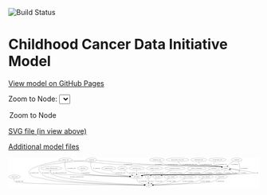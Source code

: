 <link rel='stylesheet' href="assets/style.css">
<link rel='stylesheet' href="https://unpkg.com/leaflet@1.5.1/dist/leaflet.css" integrity="sha512-xwE/Az9zrjBIphAcBb3F6JVqxf46+CDLwfLMHloNu6KEQCAWi6HcDUbeOfBIptF7tcCzusKFjFw2yuvEpDL9wQ==" crossorigin="">
<script type="text/javascript" src="https://code.jquery.com/jquery-3.2.1.min.js"></script>
<script type="text/javascript"  src="https://unpkg.com/leaflet@1.5.1/dist/leaflet.js"></script>
<script type="text/javascript" src="assets/actions.js"></script>

![Build Status](https://github.com/CBIIT/ccdi-model/actions/workflows/model-test-and-deploy.yml/badge.svg)

# Childhood Cancer Data Initiative Model

[View model on GitHub Pages](https://cbiit.github.io/ccdi-model/)



Zoom to Node: <select id="node_select">
  <option value="">Zoom to Node</option>
</select>
<div id="model"></div>

<p>
<a href="./model-desc/ccdi-model.svg">SVG file (in view above)</a>
<p>
<a href="./model-desc">Additional model files</a>
<div id='graph' style='display:off;'>
<svg width="2569pt" height="305pt"
 viewBox="0.00 0.00 2568.79 305.00" xmlns="http://www.w3.org/2000/svg" xmlns:xlink="http://www.w3.org/1999/xlink">
<g id="graph0" class="graph" transform="scale(1 1) rotate(0) translate(4 301)">
<title>Perl</title>
<polygon fill="#ffffff" stroke="transparent" points="-4,4 -4,-301 2564.7947,-301 2564.7947,4 -4,4"/>
<!-- study -->
<g id="node1" class="node">
<title>study</title>
<ellipse fill="none" stroke="#000000" cx="1432.7947" cy="-18" rx="36.2938" ry="18"/>
<text text-anchor="middle" x="1432.7947" y="-14.3" font-family="Times,serif" font-size="14.00" fill="#000000">study</text>
</g>
<!-- sample -->
<g id="node2" class="node">
<title>sample</title>
<ellipse fill="none" stroke="#000000" cx="2218.7947" cy="-192" rx="44.393" ry="18"/>
<text text-anchor="middle" x="2218.7947" y="-188.3" font-family="Times,serif" font-size="14.00" fill="#000000">sample</text>
</g>
<!-- participant -->
<g id="node4" class="node">
<title>participant</title>
<ellipse fill="none" stroke="#000000" cx="1308.7947" cy="-105" rx="62.2891" ry="18"/>
<text text-anchor="middle" x="1308.7947" y="-101.3" font-family="Times,serif" font-size="14.00" fill="#000000">participant</text>
</g>
<!-- sample&#45;&gt;participant -->
<g id="edge18" class="edge">
<title>sample&#45;&gt;participant</title>
<path fill="none" stroke="#000000" d="M2184.8758,-180.4486C2178.5366,-178.2988 2171.9655,-176.0763 2165.7947,-174 2141.8174,-165.9322 2134.0561,-168.0179 2111.7947,-156 2102.3273,-150.889 2102.9125,-144.6583 2092.7947,-141 2019.3137,-114.4315 1467.3494,-132.5194 1389.7947,-123 1381.8659,-122.0268 1373.5714,-120.6306 1365.4417,-119.0404"/>
<polygon fill="#000000" stroke="#000000" points="1366.1435,-115.6115 1355.6427,-117.0198 1364.7297,-122.4673 1366.1435,-115.6115"/>
<text text-anchor="middle" x="2148.2947" y="-144.8" font-family="Times,serif" font-size="14.00" fill="#000000">of_sample</text>
</g>
<!-- pdx -->
<g id="node8" class="node">
<title>pdx</title>
<ellipse fill="none" stroke="#000000" cx="1426.7947" cy="-105" rx="27.8951" ry="18"/>
<text text-anchor="middle" x="1426.7947" y="-101.3" font-family="Times,serif" font-size="14.00" fill="#000000">pdx</text>
</g>
<!-- sample&#45;&gt;pdx -->
<g id="edge19" class="edge">
<title>sample&#45;&gt;pdx</title>
<path fill="none" stroke="#000000" d="M2213.336,-174.0652C2208.775,-162.4485 2201.0118,-148.1902 2188.7947,-141 2154.0718,-120.5643 1502.9415,-132.5301 1463.7947,-123 1461.5954,-122.4646 1459.3736,-121.7859 1457.1687,-121.0077"/>
<polygon fill="#000000" stroke="#000000" points="1458.3092,-117.6917 1447.7312,-117.0937 1455.6275,-124.1577 1458.3092,-117.6917"/>
<text text-anchor="middle" x="2239.2947" y="-144.8" font-family="Times,serif" font-size="14.00" fill="#000000">of_sample</text>
</g>
<!-- cell_line -->
<g id="node14" class="node">
<title>cell_line</title>
<ellipse fill="none" stroke="#000000" cx="1521.7947" cy="-105" rx="49.2915" ry="18"/>
<text text-anchor="middle" x="1521.7947" y="-101.3" font-family="Times,serif" font-size="14.00" fill="#000000">cell_line</text>
</g>
<!-- sample&#45;&gt;cell_line -->
<g id="edge17" class="edge">
<title>sample&#45;&gt;cell_line</title>
<path fill="none" stroke="#000000" d="M2262.8153,-189.5254C2314.7061,-185.1154 2390.1612,-173.1006 2358.7947,-141 2343.6871,-125.5388 1602.1368,-126.4359 1580.7947,-123 1576.3326,-122.2816 1571.7382,-121.3109 1567.1764,-120.1906"/>
<polygon fill="#000000" stroke="#000000" points="1567.8717,-116.7533 1557.306,-117.5389 1566.0555,-123.5136 1567.8717,-116.7533"/>
<text text-anchor="middle" x="2402.2947" y="-144.8" font-family="Times,serif" font-size="14.00" fill="#000000">of_sample</text>
</g>
<!-- study_arm -->
<g id="node3" class="node">
<title>study_arm</title>
<ellipse fill="none" stroke="#000000" cx="59.7947" cy="-105" rx="59.5901" ry="18"/>
<text text-anchor="middle" x="59.7947" y="-101.3" font-family="Times,serif" font-size="14.00" fill="#000000">study_arm</text>
</g>
<!-- study_arm&#45;&gt;study -->
<g id="edge4" class="edge">
<title>study_arm&#45;&gt;study</title>
<path fill="none" stroke="#000000" d="M54.5614,-87.0278C52.5494,-75.9976 52.4314,-62.4189 60.7947,-54 84.6582,-29.9778 1148.4133,-20.2288 1386.048,-18.3487"/>
<polygon fill="#000000" stroke="#000000" points="1386.12,-21.8484 1396.0923,-18.2701 1386.0651,-14.8486 1386.12,-21.8484"/>
<text text-anchor="middle" x="109.2947" y="-57.8" font-family="Times,serif" font-size="14.00" fill="#000000">of_study_arm</text>
</g>
<!-- participant&#45;&gt;study -->
<g id="edge20" class="edge">
<title>participant&#45;&gt;study</title>
<path fill="none" stroke="#000000" d="M1309.9807,-86.8572C1311.6001,-76.0408 1315.3234,-62.7551 1323.7947,-54 1333.2258,-44.253 1363.4412,-34.6938 1389.6735,-27.8782"/>
<polygon fill="#000000" stroke="#000000" points="1390.6397,-31.2442 1399.4806,-25.4057 1388.9284,-24.4566 1390.6397,-31.2442"/>
<text text-anchor="middle" x="1374.2947" y="-57.8" font-family="Times,serif" font-size="14.00" fill="#000000">of_participant</text>
</g>
<!-- treatment -->
<g id="node5" class="node">
<title>treatment</title>
<ellipse fill="none" stroke="#000000" cx="2098.7947" cy="-192" rx="57.6901" ry="18"/>
<text text-anchor="middle" x="2098.7947" y="-188.3" font-family="Times,serif" font-size="14.00" fill="#000000">treatment</text>
</g>
<!-- treatment&#45;&gt;participant -->
<g id="edge22" class="edge">
<title>treatment&#45;&gt;participant</title>
<path fill="none" stroke="#000000" d="M2057.031,-179.3817C2038.7501,-173.2481 2017.2967,-165.2067 1998.7947,-156 1987.8686,-150.5631 1987.438,-144.6567 1975.7947,-141 1913.6458,-121.4816 1454.4308,-131.1014 1389.7947,-123 1381.8684,-122.0065 1373.5753,-120.5989 1365.4463,-119.0031"/>
<polygon fill="#000000" stroke="#000000" points="1366.1492,-115.5744 1355.6478,-116.9784 1364.7327,-122.4296 1366.1492,-115.5744"/>
<text text-anchor="middle" x="2045.7947" y="-144.8" font-family="Times,serif" font-size="14.00" fill="#000000">of_treatment</text>
</g>
<!-- exposure -->
<g id="node6" class="node">
<title>exposure</title>
<ellipse fill="none" stroke="#000000" cx="757.7947" cy="-192" rx="53.0913" ry="18"/>
<text text-anchor="middle" x="757.7947" y="-188.3" font-family="Times,serif" font-size="14.00" fill="#000000">exposure</text>
</g>
<!-- exposure&#45;&gt;participant -->
<g id="edge6" class="edge">
<title>exposure&#45;&gt;participant</title>
<path fill="none" stroke="#000000" d="M749.2703,-173.7379C745.5929,-162.8765 743.7462,-149.5855 751.7947,-141 768.1165,-123.5892 1089.2306,-111.6546 1236.3239,-107.0796"/>
<polygon fill="#000000" stroke="#000000" points="1236.7198,-110.5691 1246.6073,-106.7629 1236.5043,-103.5724 1236.7198,-110.5691"/>
<text text-anchor="middle" x="795.2947" y="-144.8" font-family="Times,serif" font-size="14.00" fill="#000000">of_exposure</text>
</g>
<!-- clinical_measure_file -->
<g id="node7" class="node">
<title>clinical_measure_file</title>
<ellipse fill="none" stroke="#000000" cx="435.7947" cy="-192" rx="108.5808" ry="18"/>
<text text-anchor="middle" x="435.7947" y="-188.3" font-family="Times,serif" font-size="14.00" fill="#000000">clinical_measure_file</text>
</g>
<!-- clinical_measure_file&#45;&gt;study -->
<g id="edge26" class="edge">
<title>clinical_measure_file&#45;&gt;study</title>
<path fill="none" stroke="#000000" d="M425.9688,-173.9499C421.567,-163.1683 418.9284,-149.8867 426.7947,-141 491.3573,-68.0628 1196.9321,-29.2757 1386.2683,-20.1321"/>
<polygon fill="#000000" stroke="#000000" points="1386.6241,-23.6192 1396.4454,-19.6452 1386.2896,-16.6272 1386.6241,-23.6192"/>
<text text-anchor="middle" x="695.7947" y="-101.3" font-family="Times,serif" font-size="14.00" fill="#000000">of_clinical_measure_file</text>
</g>
<!-- clinical_measure_file&#45;&gt;participant -->
<g id="edge25" class="edge">
<title>clinical_measure_file&#45;&gt;participant</title>
<path fill="none" stroke="#000000" d="M430.5166,-173.5756C428.6084,-162.6531 428.6188,-149.3549 436.7947,-141 450.717,-126.7729 1029.682,-111.6382 1236.391,-106.6783"/>
<polygon fill="#000000" stroke="#000000" points="1236.6235,-110.1738 1246.537,-106.4359 1236.4563,-103.1758 1236.6235,-110.1738"/>
<text text-anchor="middle" x="522.7947" y="-144.8" font-family="Times,serif" font-size="14.00" fill="#000000">of_clinical_measure_file</text>
</g>
<!-- pdx&#45;&gt;study -->
<g id="edge15" class="edge">
<title>pdx&#45;&gt;study</title>
<path fill="none" stroke="#000000" d="M1428.0379,-86.9735C1428.8504,-75.1918 1429.9284,-59.5607 1430.8528,-46.1581"/>
<polygon fill="#000000" stroke="#000000" points="1434.3567,-46.2205 1431.5531,-36.0034 1427.3733,-45.7388 1434.3567,-46.2205"/>
<text text-anchor="middle" x="1453.7947" y="-57.8" font-family="Times,serif" font-size="14.00" fill="#000000">of_pdx</text>
</g>
<!-- pdx&#45;&gt;sample -->
<g id="edge16" class="edge">
<title>pdx&#45;&gt;sample</title>
<path fill="none" stroke="#000000" d="M1447.7284,-117.1051C1452.8287,-119.5071 1458.379,-121.6899 1463.7947,-123 1508.1377,-133.727 2252.8905,-108.3887 2284.7947,-141 2297.5581,-154.0463 2281.7553,-166.6085 2262.4211,-176.0009"/>
<polygon fill="#000000" stroke="#000000" points="2260.7487,-172.9155 2253.0688,-180.2141 2263.624,-179.2977 2260.7487,-172.9155"/>
<text text-anchor="middle" x="2312.7947" y="-144.8" font-family="Times,serif" font-size="14.00" fill="#000000">of_pdx</text>
</g>
<!-- generic_file -->
<g id="node9" class="node">
<title>generic_file</title>
<ellipse fill="none" stroke="#000000" cx="580.7947" cy="-279" rx="65.7887" ry="18"/>
<text text-anchor="middle" x="580.7947" y="-275.3" font-family="Times,serif" font-size="14.00" fill="#000000">generic_file</text>
</g>
<!-- generic_file&#45;&gt;study -->
<g id="edge7" class="edge">
<title>generic_file&#45;&gt;study</title>
<path fill="none" stroke="#000000" d="M525.0761,-269.3548C412.421,-248.5585 171.3842,-196.8415 209.7947,-141 247.8249,-85.7115 286.0116,-104.5004 350.7947,-87 438.6147,-63.2764 462.2942,-63.2093 552.7947,-54 716.74,-37.3169 1228.4688,-23.2059 1386.1,-19.1629"/>
<polygon fill="#000000" stroke="#000000" points="1386.4889,-22.6542 1396.3963,-18.9003 1386.3103,-15.6565 1386.4889,-22.6542"/>
<text text-anchor="middle" x="262.7947" y="-144.8" font-family="Times,serif" font-size="14.00" fill="#000000">of_generic_file</text>
</g>
<!-- generic_file&#45;&gt;sample -->
<g id="edge8" class="edge">
<title>generic_file&#45;&gt;sample</title>
<path fill="none" stroke="#000000" d="M643.5974,-273.4626C684.1691,-269.891 738.1008,-265.154 785.7947,-261 955.5621,-246.2139 997.6158,-236.875 1167.7947,-228 1278.5511,-222.2239 2056.5379,-229.0604 2165.7947,-210 2169.5072,-209.3523 2173.3112,-208.4878 2177.0938,-207.487"/>
<polygon fill="#000000" stroke="#000000" points="2178.3756,-210.7582 2186.9789,-204.5748 2176.3974,-204.0435 2178.3756,-210.7582"/>
<text text-anchor="middle" x="1220.7947" y="-231.8" font-family="Times,serif" font-size="14.00" fill="#000000">of_generic_file</text>
</g>
<!-- generic_file&#45;&gt;participant -->
<g id="edge9" class="edge">
<title>generic_file&#45;&gt;participant</title>
<path fill="none" stroke="#000000" d="M576.4979,-260.9367C572.1596,-237.8139 568.7569,-197.8931 589.7947,-174 631.9942,-126.0731 1062.2357,-110.7309 1236.2936,-106.4622"/>
<polygon fill="#000000" stroke="#000000" points="1236.4722,-109.959 1246.3854,-106.2201 1236.3043,-102.961 1236.4722,-109.959"/>
<text text-anchor="middle" x="642.7947" y="-188.3" font-family="Times,serif" font-size="14.00" fill="#000000">of_generic_file</text>
</g>
<!-- synonym -->
<g id="node10" class="node">
<title>synonym</title>
<ellipse fill="none" stroke="#000000" cx="846.7947" cy="-279" rx="51.9908" ry="18"/>
<text text-anchor="middle" x="846.7947" y="-275.3" font-family="Times,serif" font-size="14.00" fill="#000000">synonym</text>
</g>
<!-- synonym&#45;&gt;study -->
<g id="edge34" class="edge">
<title>synonym&#45;&gt;study</title>
<path fill="none" stroke="#000000" d="M796.4094,-274.2281C667.2891,-261.7615 333.5494,-227.9431 317.7947,-210 297.0884,-186.4174 310.4605,-163.0471 332.7947,-141 375.2833,-99.0576 398.1464,-102.528 455.7947,-87 634.7086,-38.8082 1217.0685,-22.6623 1386.2879,-18.9264"/>
<polygon fill="#000000" stroke="#000000" points="1386.4443,-22.4239 1396.3661,-18.7079 1386.2925,-15.4256 1386.4443,-22.4239"/>
<text text-anchor="middle" x="375.2947" y="-144.8" font-family="Times,serif" font-size="14.00" fill="#000000">of_synonym</text>
</g>
<!-- synonym&#45;&gt;sample -->
<g id="edge33" class="edge">
<title>synonym&#45;&gt;sample</title>
<path fill="none" stroke="#000000" d="M897.2482,-274.0997C1005.7327,-263.7626 1269.3166,-239.7147 1490.7947,-228 1640.6386,-220.0743 2018.0866,-236.4254 2165.7947,-210 2169.5044,-209.3363 2173.3064,-208.4606 2177.0877,-207.4524"/>
<polygon fill="#000000" stroke="#000000" points="2178.3744,-210.7218 2186.9707,-204.5286 2176.3886,-204.0094 2178.3744,-210.7218"/>
<text text-anchor="middle" x="1533.2947" y="-231.8" font-family="Times,serif" font-size="14.00" fill="#000000">of_synonym</text>
</g>
<!-- synonym&#45;&gt;participant -->
<g id="edge32" class="edge">
<title>synonym&#45;&gt;participant</title>
<path fill="none" stroke="#000000" d="M842.3171,-260.7736C837.7834,-237.4743 834.1696,-197.363 855.7947,-174 881.4255,-146.3094 1117.8644,-121.7652 1238.5765,-110.9121"/>
<polygon fill="#000000" stroke="#000000" points="1239.1785,-114.3724 1248.8282,-109.9983 1238.5569,-107.4001 1239.1785,-114.3724"/>
<text text-anchor="middle" x="898.2947" y="-188.3" font-family="Times,serif" font-size="14.00" fill="#000000">of_synonym</text>
</g>
<!-- diagnosis -->
<g id="node11" class="node">
<title>diagnosis</title>
<ellipse fill="none" stroke="#000000" cx="2332.7947" cy="-279" rx="54.6905" ry="18"/>
<text text-anchor="middle" x="2332.7947" y="-275.3" font-family="Times,serif" font-size="14.00" fill="#000000">diagnosis</text>
</g>
<!-- diagnosis&#45;&gt;sample -->
<g id="edge31" class="edge">
<title>diagnosis&#45;&gt;sample</title>
<path fill="none" stroke="#000000" d="M2300.9834,-264.2496C2289.703,-258.3596 2277.2288,-251.0566 2266.7947,-243 2257.0685,-235.49 2247.5409,-225.9613 2239.571,-217.1782"/>
<polygon fill="#000000" stroke="#000000" points="2241.9618,-214.5969 2232.7285,-209.401 2236.7063,-219.2208 2241.9618,-214.5969"/>
<text text-anchor="middle" x="2311.2947" y="-231.8" font-family="Times,serif" font-size="14.00" fill="#000000">of_diagnosis</text>
</g>
<!-- diagnosis&#45;&gt;participant -->
<g id="edge30" class="edge">
<title>diagnosis&#45;&gt;participant</title>
<path fill="none" stroke="#000000" d="M2346.904,-261.3019C2350.5242,-255.7587 2353.9227,-249.4071 2355.7947,-243 2365.4869,-209.8274 2376.7061,-171.8353 2340.7947,-141 2320.749,-123.7878 1416.0299,-126.1314 1389.7947,-123 1381.8627,-122.0532 1373.5664,-120.6721 1365.4358,-119.0891"/>
<polygon fill="#000000" stroke="#000000" points="1366.1362,-115.6599 1355.6361,-117.0737 1364.7261,-122.5164 1366.1362,-115.6599"/>
<text text-anchor="middle" x="2409.2947" y="-188.3" font-family="Times,serif" font-size="14.00" fill="#000000">of_diagnosis</text>
</g>
<!-- pathology_file -->
<g id="node12" class="node">
<title>pathology_file</title>
<ellipse fill="none" stroke="#000000" cx="1516.7947" cy="-279" rx="76.0865" ry="18"/>
<text text-anchor="middle" x="1516.7947" y="-275.3" font-family="Times,serif" font-size="14.00" fill="#000000">pathology_file</text>
</g>
<!-- pathology_file&#45;&gt;sample -->
<g id="edge11" class="edge">
<title>pathology_file&#45;&gt;sample</title>
<path fill="none" stroke="#000000" d="M1542.8295,-262.0284C1562.7402,-250.0551 1591.3509,-234.957 1618.7947,-228 1736.687,-198.1142 2046.1415,-231.7915 2165.7947,-210 2169.5023,-209.3248 2173.3029,-208.441 2177.0832,-207.4275"/>
<polygon fill="#000000" stroke="#000000" points="2178.3735,-210.6955 2186.9647,-204.4953 2176.3821,-203.9847 2178.3735,-210.6955"/>
<text text-anchor="middle" x="1679.7947" y="-231.8" font-family="Times,serif" font-size="14.00" fill="#000000">of_pathology_file</text>
</g>
<!-- methylation_array_file -->
<g id="node13" class="node">
<title>methylation_array_file</title>
<ellipse fill="none" stroke="#000000" cx="1726.7947" cy="-279" rx="115.8798" ry="18"/>
<text text-anchor="middle" x="1726.7947" y="-275.3" font-family="Times,serif" font-size="14.00" fill="#000000">methylation_array_file</text>
</g>
<!-- methylation_array_file&#45;&gt;sample -->
<g id="edge28" class="edge">
<title>methylation_array_file&#45;&gt;sample</title>
<path fill="none" stroke="#000000" d="M1734.1145,-260.8152C1739.8136,-249.2464 1748.9329,-235.1426 1761.7947,-228 1801.0772,-206.1849 2121.636,-218.3079 2165.7947,-210 2169.4476,-209.3128 2173.1921,-208.429 2176.9193,-207.4229"/>
<polygon fill="#000000" stroke="#000000" points="2178.0819,-210.7288 2186.6701,-204.5245 2176.0874,-204.0189 2178.0819,-210.7288"/>
<text text-anchor="middle" x="1853.2947" y="-231.8" font-family="Times,serif" font-size="14.00" fill="#000000">of_methylation_array_file</text>
</g>
<!-- cell_line&#45;&gt;study -->
<g id="edge14" class="edge">
<title>cell_line&#45;&gt;study</title>
<path fill="none" stroke="#000000" d="M1509.8981,-87.4957C1502.4508,-77.1723 1492.3,-64.1798 1481.7947,-54 1476.2702,-48.6467 1469.9202,-43.4239 1463.6625,-38.6912"/>
<polygon fill="#000000" stroke="#000000" points="1465.415,-35.6375 1455.2725,-32.5749 1461.2914,-41.294 1465.415,-35.6375"/>
<text text-anchor="middle" x="1535.2947" y="-57.8" font-family="Times,serif" font-size="14.00" fill="#000000">of_cell_line</text>
</g>
<!-- cell_line&#45;&gt;sample -->
<g id="edge13" class="edge">
<title>cell_line&#45;&gt;sample</title>
<path fill="none" stroke="#000000" d="M1557.3031,-117.5569C1564.9597,-119.7766 1573.0745,-121.7692 1580.7947,-123 1605.3781,-126.9194 2459.3697,-123.2214 2476.7947,-141 2481.4612,-145.7612 2481.1709,-150.9708 2476.7947,-156 2476.7947,-156 2346.4758,-174.184 2271.0765,-184.7049"/>
<polygon fill="#000000" stroke="#000000" points="2270.2414,-181.2874 2260.8211,-186.1359 2271.2088,-188.2202 2270.2414,-181.2874"/>
<text text-anchor="middle" x="2520.2947" y="-144.8" font-family="Times,serif" font-size="14.00" fill="#000000">of_cell_line</text>
</g>
<!-- study_admin -->
<g id="node15" class="node">
<title>study_admin</title>
<ellipse fill="none" stroke="#000000" cx="1659.7947" cy="-105" rx="70.3881" ry="18"/>
<text text-anchor="middle" x="1659.7947" y="-101.3" font-family="Times,serif" font-size="14.00" fill="#000000">study_admin</text>
</g>
<!-- study_admin&#45;&gt;study -->
<g id="edge29" class="edge">
<title>study_admin&#45;&gt;study</title>
<path fill="none" stroke="#000000" d="M1637.4575,-87.9332C1621.9972,-76.8499 1600.5448,-62.8674 1579.7947,-54 1546.9429,-39.961 1507.5199,-30.6795 1477.7734,-25.0622"/>
<polygon fill="#000000" stroke="#000000" points="1478.1468,-21.5728 1467.6818,-23.2263 1476.8939,-28.4598 1478.1468,-21.5728"/>
<text text-anchor="middle" x="1663.2947" y="-57.8" font-family="Times,serif" font-size="14.00" fill="#000000">of_study_admin</text>
</g>
<!-- radiology_file -->
<g id="node16" class="node">
<title>radiology_file</title>
<ellipse fill="none" stroke="#000000" cx="1022.7947" cy="-192" rx="73.387" ry="18"/>
<text text-anchor="middle" x="1022.7947" y="-188.3" font-family="Times,serif" font-size="14.00" fill="#000000">radiology_file</text>
</g>
<!-- radiology_file&#45;&gt;participant -->
<g id="edge10" class="edge">
<title>radiology_file&#45;&gt;participant</title>
<path fill="none" stroke="#000000" d="M1039.1777,-174.0182C1050.5627,-162.6905 1066.7108,-148.7834 1083.7947,-141 1110.9066,-128.6478 1184.007,-118.3683 1239.5928,-111.9987"/>
<polygon fill="#000000" stroke="#000000" points="1240.2072,-115.4517 1249.753,-110.8552 1239.4243,-108.4956 1240.2072,-115.4517"/>
<text text-anchor="middle" x="1142.7947" y="-144.8" font-family="Times,serif" font-size="14.00" fill="#000000">of_radiology_file</text>
</g>
<!-- study_personnel -->
<g id="node17" class="node">
<title>study_personnel</title>
<ellipse fill="none" stroke="#000000" cx="1834.7947" cy="-105" rx="87.1846" ry="18"/>
<text text-anchor="middle" x="1834.7947" y="-101.3" font-family="Times,serif" font-size="14.00" fill="#000000">study_personnel</text>
</g>
<!-- study_personnel&#45;&gt;study -->
<g id="edge24" class="edge">
<title>study_personnel&#45;&gt;study</title>
<path fill="none" stroke="#000000" d="M1804.6683,-88.0748C1782.8739,-76.6081 1752.3544,-62.1164 1723.7947,-54 1639.7226,-30.1076 1537.5286,-22.0703 1479.3357,-19.3678"/>
<polygon fill="#000000" stroke="#000000" points="1479.4848,-15.871 1469.3431,-18.9364 1479.1828,-22.8645 1479.4848,-15.871"/>
<text text-anchor="middle" x="1833.2947" y="-57.8" font-family="Times,serif" font-size="14.00" fill="#000000">of_study_personnel</text>
</g>
<!-- sequencing_file -->
<g id="node18" class="node">
<title>sequencing_file</title>
<ellipse fill="none" stroke="#000000" cx="1943.7947" cy="-279" rx="83.3857" ry="18"/>
<text text-anchor="middle" x="1943.7947" y="-275.3" font-family="Times,serif" font-size="14.00" fill="#000000">sequencing_file</text>
</g>
<!-- sequencing_file&#45;&gt;sample -->
<g id="edge21" class="edge">
<title>sequencing_file&#45;&gt;sample</title>
<path fill="none" stroke="#000000" d="M1944.5946,-260.8494C1946.1144,-249.6012 1950.0298,-235.8478 1959.7947,-228 1995.6131,-199.2137 2120.8261,-219.4569 2165.7947,-210 2169.3816,-209.2457 2173.0621,-208.3229 2176.7307,-207.2976"/>
<polygon fill="#000000" stroke="#000000" points="2177.7837,-210.6358 2186.3416,-204.3898 2175.7565,-203.9358 2177.7837,-210.6358"/>
<text text-anchor="middle" x="2026.2947" y="-231.8" font-family="Times,serif" font-size="14.00" fill="#000000">of_sequencing_file</text>
</g>
<!-- cytogenomic_file -->
<g id="node19" class="node">
<title>cytogenomic_file</title>
<ellipse fill="none" stroke="#000000" cx="2134.7947" cy="-279" rx="89.8845" ry="18"/>
<text text-anchor="middle" x="2134.7947" y="-275.3" font-family="Times,serif" font-size="14.00" fill="#000000">cytogenomic_file</text>
</g>
<!-- cytogenomic_file&#45;&gt;sample -->
<g id="edge27" class="edge">
<title>cytogenomic_file&#45;&gt;sample</title>
<path fill="none" stroke="#000000" d="M2111.1161,-261.158C2100.7864,-251.1928 2092.6768,-238.6714 2100.7947,-228 2118.9435,-204.1423 2137.1466,-218.8235 2165.7947,-210 2168.9523,-209.0275 2172.206,-207.9958 2175.4747,-206.9378"/>
<polygon fill="#000000" stroke="#000000" points="2176.8423,-210.1723 2185.2441,-203.7177 2174.651,-203.5241 2176.8423,-210.1723"/>
<text text-anchor="middle" x="2172.2947" y="-231.8" font-family="Times,serif" font-size="14.00" fill="#000000">of_cytogenomic_file</text>
</g>
<!-- survival -->
<g id="node20" class="node">
<title>survival</title>
<ellipse fill="none" stroke="#000000" cx="1162.7947" cy="-192" rx="48.1917" ry="18"/>
<text text-anchor="middle" x="1162.7947" y="-188.3" font-family="Times,serif" font-size="14.00" fill="#000000">survival</text>
</g>
<!-- survival&#45;&gt;participant -->
<g id="edge35" class="edge">
<title>survival&#45;&gt;participant</title>
<path fill="none" stroke="#000000" d="M1180.8248,-175.1891C1192.9171,-164.4909 1209.5484,-150.8467 1225.7947,-141 1236.7115,-134.3834 1249.0623,-128.3396 1260.8362,-123.1718"/>
<polygon fill="#000000" stroke="#000000" points="1262.2867,-126.3583 1270.1166,-119.2208 1259.5447,-119.9177 1262.2867,-126.3583"/>
<text text-anchor="middle" x="1265.2947" y="-144.8" font-family="Times,serif" font-size="14.00" fill="#000000">of_survival</text>
</g>
<!-- molecular_test -->
<g id="node21" class="node">
<title>molecular_test</title>
<ellipse fill="none" stroke="#000000" cx="1308.7947" cy="-192" rx="79.8859" ry="18"/>
<text text-anchor="middle" x="1308.7947" y="-188.3" font-family="Times,serif" font-size="14.00" fill="#000000">molecular_test</text>
</g>
<!-- molecular_test&#45;&gt;participant -->
<g id="edge12" class="edge">
<title>molecular_test&#45;&gt;participant</title>
<path fill="none" stroke="#000000" d="M1308.7947,-173.9735C1308.7947,-162.1918 1308.7947,-146.5607 1308.7947,-133.1581"/>
<polygon fill="#000000" stroke="#000000" points="1312.2948,-133.0033 1308.7947,-123.0034 1305.2948,-133.0034 1312.2948,-133.0033"/>
<text text-anchor="middle" x="1372.7947" y="-144.8" font-family="Times,serif" font-size="14.00" fill="#000000">of_molecular_test</text>
</g>
<!-- medical_history -->
<g id="node22" class="node">
<title>medical_history</title>
<ellipse fill="none" stroke="#000000" cx="1491.7947" cy="-192" rx="85.2851" ry="18"/>
<text text-anchor="middle" x="1491.7947" y="-188.3" font-family="Times,serif" font-size="14.00" fill="#000000">medical_history</text>
</g>
<!-- medical_history&#45;&gt;participant -->
<g id="edge5" class="edge">
<title>medical_history&#45;&gt;participant</title>
<path fill="none" stroke="#000000" d="M1477.9741,-174.0298C1468.6001,-163.0004 1455.3071,-149.4219 1440.7947,-141 1428.2058,-133.6944 1397.4198,-125.1334 1368.7441,-118.1931"/>
<polygon fill="#000000" stroke="#000000" points="1369.2608,-114.7185 1358.7224,-115.8105 1367.6417,-121.5286 1369.2608,-114.7185"/>
<text text-anchor="middle" x="1526.7947" y="-144.8" font-family="Times,serif" font-size="14.00" fill="#000000">of_medical_history</text>
</g>
<!-- treatment_response -->
<g id="node23" class="node">
<title>treatment_response</title>
<ellipse fill="none" stroke="#000000" cx="1699.7947" cy="-192" rx="104.7816" ry="18"/>
<text text-anchor="middle" x="1699.7947" y="-188.3" font-family="Times,serif" font-size="14.00" fill="#000000">treatment_response</text>
</g>
<!-- treatment_response&#45;&gt;participant -->
<g id="edge2" class="edge">
<title>treatment_response&#45;&gt;participant</title>
<path fill="none" stroke="#000000" d="M1665.3207,-174.8829C1653.4149,-168.9396 1640.0025,-162.2088 1627.7947,-156 1614.8604,-149.4218 1612.734,-145.0329 1598.7947,-141 1509.2349,-115.0887 1481.9484,-137.1437 1389.7947,-123 1382.1858,-121.8322 1374.2241,-120.3676 1366.3885,-118.7811"/>
<polygon fill="#000000" stroke="#000000" points="1367.0725,-115.3484 1356.5667,-116.7193 1365.6344,-122.1991 1367.0725,-115.3484"/>
<text text-anchor="middle" x="1710.7947" y="-144.8" font-family="Times,serif" font-size="14.00" fill="#000000">of_treatment_response</text>
</g>
<!-- study_funding -->
<g id="node24" class="node">
<title>study_funding</title>
<ellipse fill="none" stroke="#000000" cx="2016.7947" cy="-105" rx="77.1866" ry="18"/>
<text text-anchor="middle" x="2016.7947" y="-101.3" font-family="Times,serif" font-size="14.00" fill="#000000">study_funding</text>
</g>
<!-- study_funding&#45;&gt;study -->
<g id="edge3" class="edge">
<title>study_funding&#45;&gt;study</title>
<path fill="none" stroke="#000000" d="M1987.9897,-88.1519C1966.4002,-76.406 1935.7193,-61.539 1906.7947,-54 1826.8834,-33.1717 1582.2387,-22.9077 1479.2559,-19.4196"/>
<polygon fill="#000000" stroke="#000000" points="1479.27,-15.9182 1469.1592,-19.084 1479.0374,-22.9143 1479.27,-15.9182"/>
<text text-anchor="middle" x="2008.7947" y="-57.8" font-family="Times,serif" font-size="14.00" fill="#000000">of_study_funding</text>
</g>
<!-- publication -->
<g id="node25" class="node">
<title>publication</title>
<ellipse fill="none" stroke="#000000" cx="2174.7947" cy="-105" rx="63.0888" ry="18"/>
<text text-anchor="middle" x="2174.7947" y="-101.3" font-family="Times,serif" font-size="14.00" fill="#000000">publication</text>
</g>
<!-- publication&#45;&gt;study -->
<g id="edge1" class="edge">
<title>publication&#45;&gt;study</title>
<path fill="none" stroke="#000000" d="M2149.6779,-88.4585C2130.1413,-76.54 2101.8873,-61.318 2074.7947,-54 2017.879,-38.6264 1617.7409,-24.1115 1479.5776,-19.5064"/>
<polygon fill="#000000" stroke="#000000" points="1479.4338,-15.9999 1469.3234,-19.1669 1479.202,-22.996 1479.4338,-15.9999"/>
<text text-anchor="middle" x="2162.7947" y="-57.8" font-family="Times,serif" font-size="14.00" fill="#000000">of_publication</text>
</g>
<!-- family_relationship -->
<g id="node26" class="node">
<title>family_relationship</title>
<ellipse fill="none" stroke="#000000" cx="1922.7947" cy="-192" rx="100.1823" ry="18"/>
<text text-anchor="middle" x="1922.7947" y="-188.3" font-family="Times,serif" font-size="14.00" fill="#000000">family_relationship</text>
</g>
<!-- family_relationship&#45;&gt;participant -->
<g id="edge23" class="edge">
<title>family_relationship&#45;&gt;participant</title>
<path fill="none" stroke="#000000" d="M1869.1831,-176.6853C1852.078,-171.0403 1833.3113,-164.0325 1816.7947,-156 1805.8197,-150.6626 1805.4125,-144.737 1793.7947,-141 1708.2448,-113.4815 1478.8845,-134.7921 1389.7947,-123 1382.0629,-121.9766 1373.9786,-120.581 1366.0367,-119.0164"/>
<polygon fill="#000000" stroke="#000000" points="1366.5919,-115.5572 1356.0903,-116.9595 1365.1743,-122.4122 1366.5919,-115.5572"/>
<text text-anchor="middle" x="1896.2947" y="-144.8" font-family="Times,serif" font-size="14.00" fill="#000000">of_family_relationship</text>
</g>
</g>
</svg>
</div>

